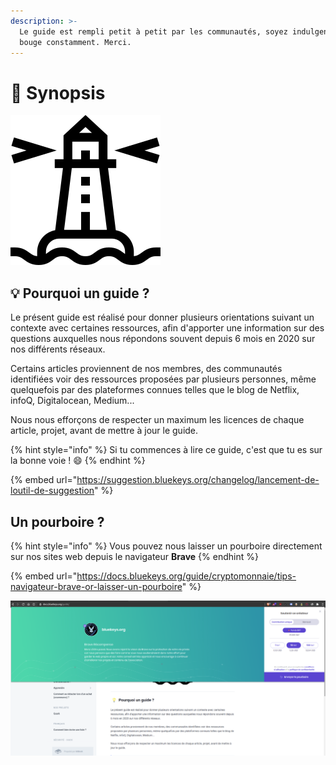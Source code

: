 ```yaml
---
description: >-
  Le guide est rempli petit à petit par les communautés, soyez indulgent il
  bouge constamment. Merci.
---
```


# 📖 Synopsis

![](../.gitbook/assets/lighthouse-1-.png)

## 💡 Pourquoi un guide ?

Le présent guide est réalisé pour donner plusieurs orientations suivant un contexte avec certaines ressources, afin d'apporter une information sur des questions auxquelles nous répondons souvent depuis 6 mois en 2020 sur nos différents réseaux.

Certains articles proviennent de nos membres, des communautés identifiées voir des ressources proposées par plusieurs personnes, même quelquefois par des plateformes connues telles que le blog de Netflix, infoQ, Digitalocean, Medium...

Nous nous efforçons de respecter un maximum les licences de chaque article, projet, avant de mettre à jour le guide.

{% hint style="info" %}
Si tu commences à lire ce guide, c'est que tu es sur la bonne voie ! 😄
{% endhint %}

{% embed url="https://suggestion.bluekeys.org/changelog/lancement-de-loutil-de-suggestion" %}

## Un pourboire ?

{% hint style="info" %}
Vous pouvez nous laisser un pourboire directement sur nos sites web depuis le navigateur **Brave**
{% endhint %}

{% embed url="https://docs.bluekeys.org/guide/cryptomonnaie/tips-navigateur-brave-or-laisser-un-pourboire" %}

![](../.gitbook/assets/image%20%283%29.png)



